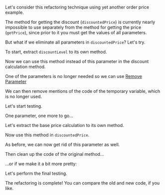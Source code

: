 Let's consider this refactoring technique using yet another order price example.

The method for getting the discount (<code>discountedPrice</code>) is currently nearly impossible to use separately from the method for getting the price (<code>getPrice</code>), since prior to it you must get the values of all parameters.

But what if we eliminate all parameters in <code>discountedPrice</code>? Let's try.

To start, extract <code>discountLevel</code> to its own method.

Now we can use this method instead of this parameter in the discount calculation method.

One of the parameters is no longer needed so we can use <a href="/remove-parameter">Remove Parameter</a>

We can then remove mentions of the code of the temporary variable, which is no longer used.

Let's start testing.

One parameter, one more to go…

Let's extract the base price calculation to its own method.

Now use this method in <code>discountedPrice</code>.

As before, we can now get rid of this parameter as well.

Then clean up the code of the original method…

…or if we make it a bit more pretty:

Let's perform the final testing.

The refactoring is complete! You can compare the old and new code, if you like.